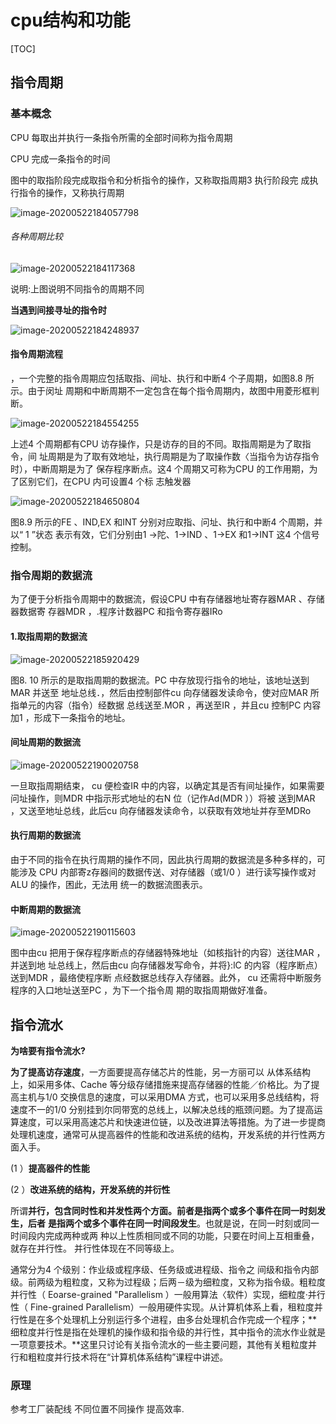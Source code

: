 

# cpu结构和功能

[TOC]

## 指令周期

### 基本概念

CPU 每取出并执行一条指令所需的全部时间称为指令周期

CPU 完成一条指令的时间



图中的取指阶段完成取指令和分析指令的操作，又称取指周期3 执行阶段完
成执行指令的操作，又称执行周期

![image-20200522184057798](D:\src\Typora记录\计算机组成原理\images\image-20200522184057798.png)

###### 各种周期比较

![image-20200522184117368](D:\src\Typora记录\计算机组成原理\images\image-20200522184117368.png)

说明:上图说明不同指令的周期不同



**当遇到间接寻址的指令时**

![image-20200522184248937](D:\src\Typora记录\计算机组成原理\images\image-20200522184248937.png)



#### **指令周期流程**

，一个完整的指令周期应包括取指、间址、执行和中断4 个子周期，如图8.8 所示。由于闵址
周期和中断周期不一定包含在每个指令周期内，故图中用菱形框判断。

![image-20200522184554255](D:\src\Typora记录\计算机组成原理\images\image-20200522184554255.png)

上述4 个周期都有CPU 访存操作，只是访存的目的不同。取指周期是为了取指令，间
址周期是为了取有效地址，执行周期是为了取操作数〈当指令为访存指令时），中断周期是为了
保存程序断点。这4 个周期又可称为CPU 的工作用期，为了区别它们，在CPU 内可设置4 个标
志触发器



![image-20200522184650804](D:\src\Typora记录\计算机组成原理\images\image-20200522184650804.png)

图8.9 所示的FE 、IND,EX 和INT 分别对应取指、问址、执行和中断4 个周期，并以“ 1 ”状态
表示有效，它们分别由1 →陀、1→IND 、1→EX 和1→INT 这4 个信号控制。



### 指令周期的数据流

为了便于分析指令周期中的数据流，假设CPU 中有存储器地址寄存器MAR 、存储器数据寄
存器MDR ，.程序计数器PC 和指令寄存器IRo

#### 1.取指周期的数据流

![image-20200522185920429](D:\src\Typora记录\计算机组成原理\images\image-20200522185920429.png)

图8. 10 所示的是取指周期的数据流。PC 中存放现行指令的地址，该地址送到MAR 并送至
地址总线．，然后由控制部件cu 向存储器发读命令，使对应MAR 所指单元的内容（指令）经数据
总线送至.MOR ，再送至IR ，并且cu 控制PC 内容加1 ，形成下一条指令的地址。



#### 间址周期的数据流

![image-20200522190020758](D:\src\Typora记录\计算机组成原理\images\image-20200522190020758.png)

一旦取指周期结束， cu 便检查IR 中的内容，以确定其是否有间址操作，如果需要问址操作，则MDR 中指示形式地址的右N 位（记作Ad(MDR ））将被
送到MAR ，又送至地址总线，此后cu 向存储器发读命令，以获取有效地址并存至MDRo



#### 执行周期的数据流

由于不同的指令在执行周期的操作不同，因此执行周期的数据流是多种多样的，可能涉及
CPU 内部寄z存器间的数据传送、对存储器（或1/0 ）进行读写操作或对ALU 的操作，困此，无法用
统一的数据流图表示。



#### 中断周期的数据流

![image-20200522190115603](D:\src\Typora记录\计算机组成原理\images\image-20200522190115603.png)

图中由cu 把用于保存程序断点的存储器特殊地址（如核指针的内容）送往MAR ，并送到地
址总线上，然后由cu 向存储器发写命令，并将}:lC 的内容（程序断点）送到MDR ，最络使程序断
点经数据总线存入存储器。此外， cu 还需将中断服务程序的入口地址送至PC ，为下一个指令周
期的取指周期做好准备。



## 指令流水

**为啥要有指令流水?**

**为了提高访存速度**，一方面要提高存储芯片的性能，另一方丽可以
从体系结构上，如采用多体、Cache 等分级存储措施来提高存储器的性能／价格比。为了提高主机与1/0 交换信息的速度，可以采用DMA 方式，也可以采用多总线结构，将速度不一的1/0 分别挂到尔同带宽的总线上，以解决总线的瓶颈问题。为了提高运算速度，可以采用高速芯片和快速进位链，以及改进算法等措施。为了进一步提商处理机速度，通常可从提高器件的性能和改进系统的结构，开发系统的并行性两方面入手。

(1 ）**提高器件的性能**

(2 ）**改进系统的结构，开发系统的并衍性**

所谓**并行，包含同时性和并发性两个方面。前者是指两个或多个事件在同一时刻发生，后者**
**是指两个或多个事件在同一时间段发生**。也就是说，在同一时刻或同一时间段内完成两种或两
种以上性质相同或不同的功能，只要在时间上互相重叠，就存在并行性。
并行性体现在不同等级上。

通常分为4 个级别：作业级或程序级、任务级或进程级、指令之
间级和指令内部级。前两级为粗粒度，又称为过程级；后两－级为细粒度，又称为指令级。粗粒度并行性（ Eoarse-grained "Parallelism ）一般用算法〈软件）实现，细粒度·并行性（ Fine-grained Parallelism）一般用硬件实现。从计算机体系上看，租粒度并行性是在多个处理机上分别运行多个进程，由多台处理机合作完成一个程序；**细粒度并行性是指在处理机的操作级和指令级的并行性，其中指令的流水作业就是一项意要技术。**这里只讨论有关指令流水的一些主要问题，其他有关粗粒度并行和粗粒度并行技术将在“计算机体系结构”课程中讲述。



### 原理

参考工厂装配线 不同位置不同操作 提高效率.

